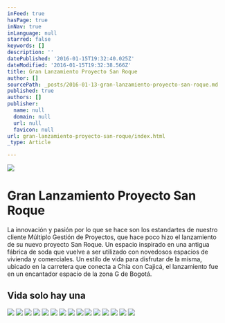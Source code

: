 ```yaml
---
inFeed: true
hasPage: true
inNav: true
inLanguage: null
starred: false
keywords: []
description: ''
datePublished: '2016-01-15T19:32:40.025Z'
dateModified: '2016-01-15T19:32:38.566Z'
title: Gran Lanzamiento Proyecto San Roque
author: []
sourcePath: _posts/2016-01-13-gran-lanzamiento-proyecto-san-roque.md
published: true
authors: []
publisher:
  name: null
  domain: null
  url: null
  favicon: null
url: gran-lanzamiento-proyecto-san-roque/index.html
_type: Article

---
```

![](https://the-grid-user-content.s3-us-west-2.amazonaws.com/127b0be1-a689-4492-9f6a-ad4e373cca24.JPG)

# Gran Lanzamiento Proyecto San Roque

La innovación y pasión por lo que se hace son los
estandartes de nuestro cliente Múltiplo Gestión de Proyectos, que hace poco
hizo el lanzamiento de su nuevo proyecto San Roque. Un espacio inspirado en una
antigua fábrica de soda que vuelve a ser utilizado con novedosos espacios de
vivienda y comerciales. Un estilo de vida para disfrutar de la misma, ubicado
en la carretera que conecta a Chía con Cajicá, el lanzamiento fue en un
encantador espacio de la zona G de Bogotá.

## Vida solo hay una
![](https://the-grid-user-content.s3-us-west-2.amazonaws.com/b1653916-1ce2-4231-b304-fe7e328e191e.JPG)
![](https://the-grid-user-content.s3-us-west-2.amazonaws.com/6274268a-c2ce-4a6d-b35c-3a3c84f118f5.JPG)
![](https://the-grid-user-content.s3-us-west-2.amazonaws.com/49235d44-8ef3-4ce8-a2a2-6468fa25e765.JPG)
![](https://the-grid-user-content.s3-us-west-2.amazonaws.com/c116ca8d-a5f7-4036-9a03-5c08fed159fa.JPG)
![](https://the-grid-user-content.s3-us-west-2.amazonaws.com/f827e0bd-528c-463a-b73b-b38a7d1e2de9.JPG)
![](https://the-grid-user-content.s3-us-west-2.amazonaws.com/095228a7-6fe6-46a1-b9d1-6ac5eee3620f.JPG)
![](https://the-grid-user-content.s3-us-west-2.amazonaws.com/0c485f34-7786-4770-8026-fdfb0c6e64bf.JPG)
![](https://the-grid-user-content.s3-us-west-2.amazonaws.com/0bd762d3-854a-4a1b-88a0-be28af976fcd.JPG)
![](https://the-grid-user-content.s3-us-west-2.amazonaws.com/9f6704b8-bc64-40c9-8e9d-9aa8c555294e.JPG)
![](https://the-grid-user-content.s3-us-west-2.amazonaws.com/85dc1436-9afd-4972-b179-200a63f982de.JPG)
![](https://the-grid-user-content.s3-us-west-2.amazonaws.com/fd72192c-1ccc-4a27-b1d4-26caa6df787f.JPG)
![](https://the-grid-user-content.s3-us-west-2.amazonaws.com/33e4aaa0-5777-4cff-949e-5b4b995844ac.JPG)
![](https://the-grid-user-content.s3-us-west-2.amazonaws.com/cdc93b94-f2d9-4aa4-84ee-4cda723c4093.JPG)
![](https://the-grid-user-content.s3-us-west-2.amazonaws.com/5f6558dc-eca6-4aac-ade8-3bfdd103e56b.JPG)
![](https://the-grid-user-content.s3-us-west-2.amazonaws.com/49c888e4-ed92-4b4e-8185-58df83c80343.JPG)
